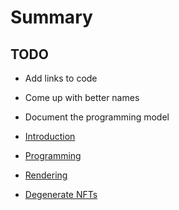 # Summary

## TODO
- Add links to code
- Come up with better names
- Document the programming model

- [Introduction](./introduction.md)
- [Programming](./programming.md)
- [Rendering](./rendering.md)
- [Degenerate NFTs](./nfts.md)
